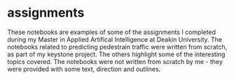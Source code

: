 # assignments

These notebooks are examples of some of the assignments I completed during my Master in Applied Artifical Intelligence at Deakin University.
The notebooks related to predicting pedestrain traffic were written from scratch, as part of my keystone project.
The others highlight some of the interesting topics covered. The notebooks were not written from scratch by me - they were provided with some text, direction and outlines.
